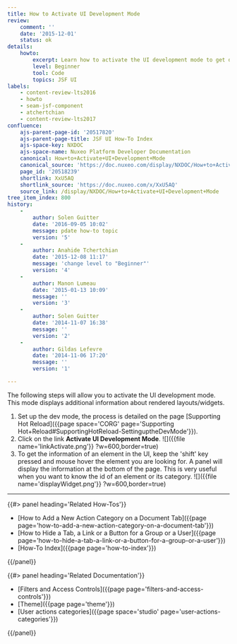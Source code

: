 ```yaml
---
title: How to Activate UI Development Mode
review:
    comment: ''
    date: '2015-12-01'
    status: ok
details:
    howto:
        excerpt: Learn how to activate the UI development mode to get details about elements in the UI.
        level: Beginner
        tool: Code
        topics: JSF UI
labels:
    - content-review-lts2016
    - howto
    - seam-jsf-component
    - atchertchian
    - content-review-lts2017
confluence:
    ajs-parent-page-id: '20517820'
    ajs-parent-page-title: JSF UI How-To Index
    ajs-space-key: NXDOC
    ajs-space-name: Nuxeo Platform Developer Documentation
    canonical: How+to+Activate+UI+Development+Mode
    canonical_source: 'https://doc.nuxeo.com/display/NXDOC/How+to+Activate+UI+Development+Mode'
    page_id: '20518239'
    shortlink: XxU5AQ
    shortlink_source: 'https://doc.nuxeo.com/x/XxU5AQ'
    source_link: /display/NXDOC/How+to+Activate+UI+Development+Mode
tree_item_index: 800
history:
    -
        author: Solen Guitter
        date: '2016-09-05 10:02'
        message: pdate how-to topic
        version: '5'
    -
        author: Anahide Tchertchian
        date: '2015-12-08 11:17'
        message: 'change level to "Beginner"'
        version: '4'
    -
        author: Manon Lumeau
        date: '2015-01-13 10:09'
        message: ''
        version: '3'
    -
        author: Solen Guitter
        date: '2014-11-07 16:38'
        message: ''
        version: '2'
    -
        author: Gildas Lefevre
        date: '2014-11-06 17:20'
        message: ''
        version: '1'

---
```

The following steps will allow you to activate the UI development mode. This mode displays additional information about rendered layouts/widgets.

1.  Set up the dev mode, the process is detailed on the page [Supporting Hot Reload]({{page space='CORG' page='Supporting Hot+Reload#SupportingHotReload-SettinguptheDevMode'}}).
2.  Click on the link **Activate UI Development Mode**.
    ![]({{file name='linkActivate.png'}} ?w=600,border=true)
3.  To get the information of an element in the UI, keep the 'shift' key pressed and mouse hover the element you are looking for.
    A panel will display the information at the bottom of the page.
    This is very useful when you want to know the id of an element or its category.
    ![]({{file name='displayWidget.png'}} ?w=600,border=true)

* * *

<div class="row" data-equalizer data-equalize-on="medium"><div class="column medium-6">{{#> panel heading='Related How-Tos'}}

- [How to Add a New Action Category on a Document Tab]({{page page='how-to-add-a-new-action-category-on-a-document-tab'}})
- [How to Hide a Tab, a Link or a Button for a Group or a User]({{page page='how-to-hide-a-tab-a-link-or-a-button-for-a-group-or-a-user'}})
- [How-To Index]({{page page='how-to-index'}})

{{/panel}}</div><div class="column medium-6">{{#> panel heading='Related Documentation'}}

- [Filters and Access Controls]({{page page='filters-and-access-controls'}})
- [Theme]({{page page='theme'}})
- [User actions categories]({{page space='studio' page='user-actions-categories'}})

{{/panel}}</div></div>
